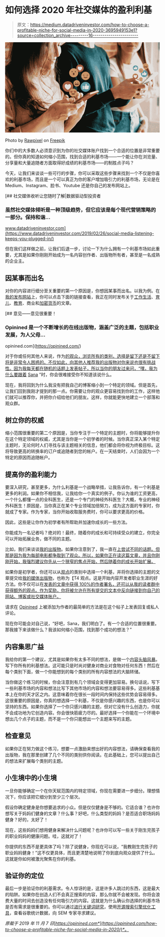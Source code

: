 # 如何选择 2020 年社交媒体的盈利利基

> 原文：<https://medium.datadriveninvestor.com/how-to-choose-a-profitable-niche-for-social-media-in-2020-3695949153e1?source=collection_archive---------16----------------------->

![](img/c2ea93cbe297299987714e3af6549202.png)

Photo by [Rawpixel](https://www.freepik.com/rawpixel-com) on [Freepik](https://www.freepik.com/premium-photo/likes-social-media_4200939.htm#page=2&query=social+media+followers&position=47)

你们中的大多数人必须意识到为你的社交媒体账户找到一个合适的位置是非常重要的。但你真的知道如何缩小范围，找到合适的利基市场——一个能让你在浏览量、分享量和大量追随者方面取得好成绩的利基市场——的制胜点子吗？

今天，让我们来谈谈一些可行的步骤，你可以采取这些步骤来找到一个不仅是你喜欢的利基市场，而且是一个可以真正为你的客户增加吸引力的利基市场，无论是在 Medium、Instagram、脸书、Youtube 还是你自己的发布网站上。

[](https://www.datadriveninvestor.com/2019/02/26/social-media-listening-keeps-you-plugged-in/) [## 社交媒体收听让您随时了解|数据驱动型投资者

### 虽然社交媒体倾听是一种顶级趋势，但它应该是每个现代营销策略的一部分。保持和谐…

www.datadriveninvestor.com](https://www.datadriveninvestor.com/2019/02/26/social-media-listening-keeps-you-plugged-in/) 

但在我们这样做之前，让我们后退一步，讨论一下为什么拥有一个利基市场如此重要，尤其是如果你刚刚开始成为一名内容创作者、出版物所有者，甚至是一名成熟的企业主。

## 因某事而出名

对你的内容进行细分至关重要的第一个原因是，你想因某事而出名。以我为例。在[我的发布网站](https://opinined.com/)上，你可以点击下面的链接查看，我正在同时发布关于[工作生活](https://opinined.com/corporate/)、[育儿](https://opinined.com/parenting/)、[教育](https://opinined.com/education/)、商业和[加密货币](https://opinined.com/technology/cryptocurrency/)的文章。

[](https://opinined.com/) [## 意见——意见很重要！

### Opinined 是一个不断增长的在线出版物，涵盖广泛的主题，包括职业发展，为人父母…

opinined.com](https://opinined.com/) 

对于你或任何其他人来说，作为[的观众，浏览所有的类别，选择是留下还是不留下将是非常令人困惑的。不仅如此，向其他人推荐我的出版物对你来说也很有挑战性。因为我每天都在随机的话题上发表帖子，所以当你的朋友过来问，“嘿，我为什么要跟着](https://opinined.com/) [Sana](https://medium.com/@sanauqaili) ”时，你会很难接受你不知道该说什么。

现在，我将回到为什么我没有把我自己的博客缩小到一个特定的领域。但是首先，让我们回到我刚才提到的那一点。你需要让你的观众更容易找到你的工作，这样他们就可以推荐你，并把你介绍给他们的朋友。这样，你就能更快地建立一个部落和观众群。

## 树立你的权威

缩小范围很重要的第二个原因是，当你专注于一个特定的主题时，你将能够提升你在这个特定领域的权威，尤其是当你是一个初学者的时候。当你真正深入某个特定主题时，无论何时人们寻找与该主题相关的信息，他们都会将你视为终极目标。这将导致更高的转换率的订户或追随者到您的帐户。在一天结束时，人们会因为一个特定的原因而追随帐户。

## 提高你的盈利能力

要深入研究，甚至更多，为什么利基是一个战略举措，让我告诉你，有一个利基是更多的利润。如果你不相信我，让我给你一个真实的例子。你认为谁的工资更高，一个什么都懂一点的全科医生，还是一个专门的神经外科医生？大概，专业的神经外科医生！原因是，当你真正在某个专业领域加倍努力，成为这方面的专家时，你就成了专家。作为专家，当你开始收取服务费时，你可以要求更高的价格。

因此，这些是让你作为初学者有所帮助并加速你成长的一些方法。

你能成为一名记者吗？绝对的！最终，随着你的成长和可持续受众的建立，你完全可以开始拓展业务，做不同的主题。

比如，我们来谈谈[我的出版物](https://opinined.com/)。如果你注意到了，我一直在[上尝试不同的话题。但那是因为我为每部电影都争取到了观众。所以，如果你正在读这篇文章，并且你刚刚开始，我强烈建议你先从一个狭窄的焦点开始，然后随着你的成长开始扩展。](https://opinined.com/)

如果你是初学者，你还可以从[观点](https://opinined.com/)的类别中选择一个利基，并将你选择的主题的文章提交给[我的媒体出版物](https://medium.com/opinined)，也称为【T4 观点。这是开始内容开发者职业生涯的好方法。你不仅可以在[发表的文章中获得 100%的作者署名，还可以从我的读者群中获得额外的观点。作为奖励，你将被允许在所有提交的文本中反向链接到你自己的网站、博客或社交媒体账户。](https://opinined.com/)

请求在 [Opinined](https://medium.com/opinined) 上被添加为作者的最简单的方法是在这个帖子上发表回复或私人评论。

现在你可能会对自己说，“好吧，Sana，我们明白了。有一个合适的位置很重要。那我接下来该做什么？我该如何缩小范围，找到那个成功的想法？”

## 内容集思广益

我给你的第一个建议，尤其是如果你有太多不同的想法，是做一个[内容头脑风暴](https://www.searchenginejournal.com/content-brainstorming-techniques/246941/)。写下你所有的利基想法。这可能只是时尚对健身对商业对食物对任何东西！然后在每个类别下面，做一个你能想到的每个类别的所有内容想法的大脑转储。

当你做这个练习的时候，你会注意到有几个领域会变得更加容易。换句话说，写下一些利基市场的内容和想法比写下其他市场的内容和想法要容易得多。这些利基基本上在你的天才区之内。这意味着你在很长一段时间内保持这些优势会容易得多。这很重要的原因是，你真的想选择一个利基，不仅是你感兴趣的东西，也是你可以坚持的东西。如果你选择了一个你只感兴趣的主题，但对它没有什么创造力，你就不会成功地为它创造内容。你会很快筋疲力尽的。最好选择一个你能在一个环境中想出几个点子的主题，而不是一个你只能想出一个主题来写的主题。

## 检查意见

如果你正在努力做这个练习，想要一点激励来想出好的内容想法，请确保查看我的出版物，我在那里创建了几个不同的类别供你阅读。在此基础上，您可以提出自己的想法来扩展每个类别的主题。

## 小生境中的小生境

一旦你能够确定一个在你天赋范围内的特定领域，你现在需要进一步细分。理想情况下，你应该把它细分到至少三个层次。

假设你确定健身是你想要追求的小众。但是仅仅健身是不够的。它适合谁？也许你想写关于妈妈们健身的文章？什么事？好吧，什么类型的妈妈？是否适合职场妈妈健身？好的，太好了！

现在，这些妈妈们想用健身来解决什么问题呢？也许你可以写一些关于刚生完孩子的职业妈妈的健康问题。哇，这就对了！

你提供的东西不是更具体了吗？除了说健身，你现在可以说，“我教刚生完孩子的职业妈妈健身！”这不仅更具体，而且更清楚地说明了你到底向观众提供了什么。这就是你如何被激光聚焦在你的利基。

## 验证你的定位

最后一步是验证你的利基需求。令人惊讶的是，这是许多人跳过的东西，这是最大的陷阱。如果你在创造人们不会真正搜索的内容，那么你就不会被发现。你将会浪费大量的时间去创造没有任何吸引力的内容。这就是为什么确认你选择的利基市场是否有需求是很重要的。你可以通过[进行关键词研究](https://www.searchenginejournal.com/keyword-research-maximum-traffic/283247/)，使用[开源搜索引擎优化工具](https://buffer.com/library/free-seo-tools)，查看谷歌统计数据，向 SEM 专家寻求建议。

*原载于 2019 年 11 月 7 日*[*https://opinined.com*](https://opinined.com/how-to-choose-a-profitable-niche-for-social-media-in-2020/)*。*